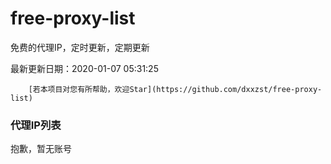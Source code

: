 # free-proxy-list

免费的代理IP，定时更新，定期更新

最新更新日期：2020-01-07 05:31:25 

 
        [若本项目对您有所帮助，欢迎Star](https://github.com/dxxzst/free-proxy-list) 

 ### 代理IP列表

抱歉，暂无账号

>